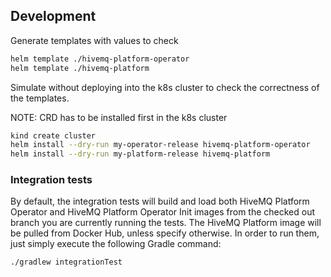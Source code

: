 ## Development

Generate templates with values to check

```bash
helm template ./hivemq-platform-operator
helm template ./hivemq-platform
```

Simulate without deploying into the k8s cluster to check the correctness of the templates.

NOTE: CRD has to be installed first in the k8s cluster

```bash
kind create cluster
helm install --dry-run my-operator-release hivemq-platform-operator
helm install --dry-run my-platform-release hivemq-platform 
```

### Integration tests

By default, the integration tests will build and load both HiveMQ Platform Operator and HiveMQ Platform Operator Init images from the checked out branch you are currently running the tests. The HiveMQ Platform image will be pulled from Docker Hub, unless specify otherwise.
In order to run them, just simply execute the following Gradle command:

```bash
./gradlew integrationTest
```

